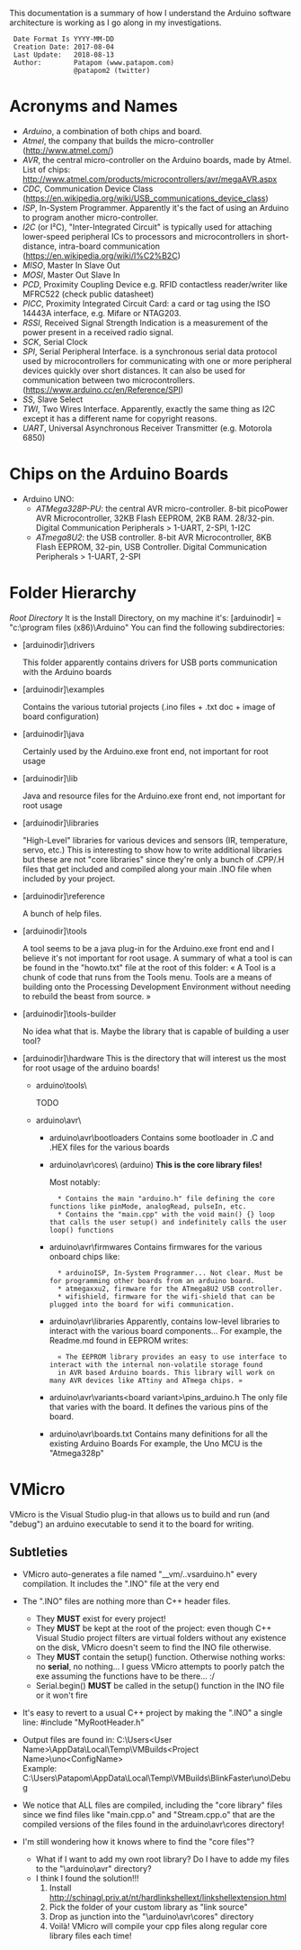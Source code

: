 ﻿
 This documentation is a summary of how I understand the Arduino software architecture is working as I go along in my investigations.
  
	 Date Format Is	YYYY-MM-DD
	 Creation Date:	2017-08-04
	 Last Update:	2018-08-13
	 Author:		Patapom (www.patapom.com)
					@patapom2 (twitter)


# Acronyms and Names

* *Arduino*, a combination of both chips and board.
* *Atmel*, the company that builds the micro-controller (http://www.atmel.com/)
* *AVR*, the central micro-controller on the Arduino boards, made by Atmel. List of chips: http://www.atmel.com/products/microcontrollers/avr/megaAVR.aspx
* *CDC*, Communication Device Class (https://en.wikipedia.org/wiki/USB_communications_device_class)
* *ISP*, In-System Programmer. Apparently it's the fact of using an Arduino to program another micro-controller.
* *I2C* (or I²C), "Inter-Integrated Circuit" is typically used for attaching lower-speed peripheral ICs to processors and microcontrollers in short-distance, intra-board communication (https://en.wikipedia.org/wiki/I%C2%B2C)
* *MISO*, Master In Slave Out
* *MOSI*, Master Out Slave In
* *PCD*, Proximity Coupling Device e.g. RFID contactless reader/writer like MFRC522 (check public datasheet)
* *PICC*, Proximity Integrated Circuit Card: a card or tag using the ISO 14443A interface, e.g. Mifare or NTAG203.
* *RSSI*, Received Signal Strength Indication is a measurement of the power present in a received radio signal.
* *SCK*, Serial Clock
* *SPI*, Serial Peripheral Interface. is a synchronous serial data protocol used by microcontrollers for
		communicating with one or more peripheral devices quickly over short distances.
		It can also be used for communication between two microcontrollers. (https://www.arduino.cc/en/Reference/SPI)
* *SS*, Slave Select
* *TWI*, Two Wires Interface. Apparently, exactly the same thing as I2C except it has a different name for copyright reasons.
* *UART*, Universal Asynchronous Receiver Transmitter (e.g. Motorola 6850)


# Chips on the Arduino Boards

* Arduino UNO:
	* *ATMega328P-PU*: the central AVR micro-controller. 8-bit picoPower AVR Microcontroller, 32KB Flash EEPROM, 2KB RAM. 28/32-pin. Digital Communication Peripherals > 1-UART, 2-SPI, 1-I2C
	* *ATmega8U2*: the USB controller. 8-bit AVR Microcontroller, 8KB Flash EEPROM, 32-pin, USB Controller. Digital Communication Peripherals > 1-UART, 2-SPI


# Folder Hierarchy

 _Root Directory_
	It is the Install Directory, on my machine it's: [arduinodir] = "c:\program files (x86)\Arduino"
	You can find the following subdirectories:

* [arduinodir]\drivers

	This folder apparently contains drivers for USB ports communication with the Arduino boards

* [arduinodir]\examples

	Contains the various tutorial projects (.ino files + .txt doc + image of board configuration)

* [arduinodir]\java

	Certainly used by the Arduino.exe front end, not important for root usage

* [arduinodir]\lib

	Java and resource files for the Arduino.exe front end, not important for root usage

* [arduinodir]\libraries

	"High-Level" libraries for various devices and sensors (IR, temperature, servo, etc.)
	This is interesting to show how to write additional libraries but these are not "core libraries" since
		they're only a bunch of .CPP/.H files that get included and compiled along your main .INO file when
		included by your project.

* [arduinodir]\reference

	A bunch of help files.

* [arduinodir]\tools

	A tool seems to be a java plug-in for the Arduino.exe front end and I believe it's not important for root usage.
		A summary of what a tool is can be found in the "howto.txt" file at the root of this folder:
		« A Tool is a chunk of code that runs from the Tools menu. Tools are a means 
			of building onto the Processing Development Environment without needing to
			rebuild the beast from source. »

* [arduinodir]\tools-builder

	No idea what that is. Maybe the library that is capable of building a user tool?


* [arduinodir]\hardware
	This is the directory that will interest us the most for root usage of the arduino boards!
		
	* arduino\tools\
		
		TODO
		
	* arduino\avr\
		* arduino\avr\bootloaders
			Contains some bootloader in .C and .HEX files for the various boards

		* arduino\avr\cores\  (arduino\)
			**This is the core library files!**

			Most notably:

				* Contains the main "arduino.h" file defining the core functions like pinMode, analogRead, pulseIn, etc.
				* Contains the "main.cpp" with the void main() {} loop that calls the user setup() and indefinitely calls the user loop() functions
				
		* arduino\avr\firmwares
			Contains firmwares for the various onboard chips like:

				* arduinoISP, In-System Programmer... Not clear. Must be for programming other boards from an arduino board.
				* atmegaxxu2, firmware for the ATmega8U2 USB controller.
				* wifishield, firmware for the wifi-shield that can be plugged into the board for wifi communication.

		* arduino\avr\libraries
			Apparently, contains low-level libraries to interact with the various board components...
			For example, the Readme.md found in EEPROM writes:

				« The EEPROM library provides an easy to use interface to interact with the internal non-volatile storage found
				in AVR based Arduino boards. This library will work on many AVR devices like ATtiny and ATmega chips. »

		* arduino\avr\variants\<board variant>\pins_arduino.h
			The only file that varies with the board. It defines the various pins of the board.

		* arduino\avr\boards.txt
			Contains many definitions for all the existing Arduino Boards
			For example, the Uno MCU is the "Atmega328p"
		
		
# VMicro

VMicro is the Visual Studio plug-in that allows us to build and run (and "debug") an arduino executable to send it to the board for writing.

## Subtleties

* VMicro auto-generates a file named "__vm/.<Project Name>.vsarduino.h" every compilation. It includes the "<Project Name>.INO" file at the very end
	
* The "<Project Name>.INO" files are nothing more than C++ header files.
	* They **MUST** exist for every project!
	* They **MUST** be kept at the root of the project: even though C++ Visual Studio project filters
		are virtual folders without any existence on the disk, VMicro doesn't seem to find the INO file otherwise.
	* They **MUST** contain the setup() function. Otherwise nothing works: no **serial**, no nothing...
		 I guess VMicro attempts to poorly patch the exe assuming the functions have to be there... :/
	* Serial.begin() **MUST** be called in the setup() function in the INO file or it won't fire

* It's easy to revert to a usual C++ project by making the "<Project Name>.INO" a single line:
	#include "MyRootHeader.h"

* Output files are found in:
	C:\Users\<User Name>\AppData\Local\Temp\VMBuilds\<Project Name>\uno\<ConfigName>\
	Example: C:\Users\Patapom\AppData\Local\Temp\VMBuilds\BlinkFaster\uno\Debug

* We notice that ALL files are compiled, including the "core library" files since we find files like "main.cpp.o" and "Stream.cpp.o" that are the compiled versions of the files found in the arduino\avr\cores directory!

* I'm still wondering how it knows where to find the "core files"?
	* What if I want to add my own root library? Do I have to adde my files to the "<INSTALL DIR>\arduino\avr\" directory?
	* I think I found the solution!!!
		1) Install http://schinagl.priv.at/nt/hardlinkshellext/linkshellextension.html
		2) Pick the folder of your custom library as "link source"
		3) Drop as junction into the "<INSTALL DIR>\arduino\avr\cores\" directory
		4) Voilà! VMicro will compile your cpp files along regular core library files each time!

